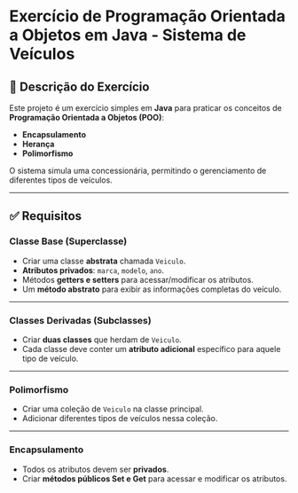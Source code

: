 # Exercício de Programação Orientada a Objetos em Java - Sistema de Veículos

## 📌 Descrição do Exercício
Este projeto é um exercício simples em **Java** para praticar os conceitos de **Programação Orientada a Objetos (POO)**:  
- **Encapsulamento**  
- **Herança**  
- **Polimorfismo**

O sistema simula uma concessionária, permitindo o gerenciamento de diferentes tipos de veículos.

---

## ✅ Requisitos

### Classe Base (Superclasse)
- Criar uma classe **abstrata** chamada `Veiculo`.  
- **Atributos privados**: `marca`, `modelo`, `ano`.  
- Métodos **getters e setters** para acessar/modificar os atributos.  
- Um **método abstrato** para exibir as informações completas do veículo.  

---

### Classes Derivadas (Subclasses)
- Criar **duas classes** que herdam de `Veiculo`.  
- Cada classe deve conter um **atributo adicional** específico para aquele tipo de veículo. 

---

### Polimorfismo
- Criar uma coleção de `Veiculo` na classe principal.  
- Adicionar diferentes tipos de veículos nessa coleção. 

---

### Encapsulamento
- Todos os atributos devem ser **privados**.  
- Criar **métodos públicos Set e Get** para acessar e modificar os atributos.  
